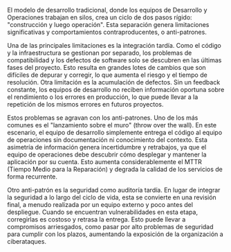 El modelo de desarrollo tradicional, donde los equipos de Desarrollo y Operaciones trabajan en silos, crea un ciclo de dos pasos rígido: "construcción y luego operación".  Esta separación genera limitaciones significativas y comportamientos contraproducentes, o anti-patrones.

Una de las principales limitaciones es la integración tardía. Como el código y la infraestructura se gestionan por separado, los problemas de compatibilidad y los defectos de software solo se descubren en las últimas fases del proyecto. Esto resulta en grandes lotes de cambios que son difíciles de depurar y corregir, lo que aumenta el riesgo y el tiempo de resolución. Otra limitación es la acumulación de defectos. Sin un feedback constante, los equipos de desarrollo no reciben información oportuna sobre el rendimiento o los errores en producción, lo que puede llevar a la repetición de los mismos errores en futuros proyectos.

Estos problemas se agravan con los anti-patrones. Uno de los más comunes es el "lanzamiento sobre el muro" (throw over the wall). En este escenario, el equipo de desarrollo simplemente entrega el código al equipo de operaciones sin documentación ni conocimiento del contexto. Esta asimetría de información genera incertidumbre y retrabajos, ya que el equipo de operaciones debe descubrir cómo desplegar y mantener la aplicación por su cuenta. Esto aumenta considerablemente el MTTR (Tiempo Medio para la Reparación) y degrada la calidad de los servicios de forma recurrente.

Otro anti-patrón es la seguridad como auditoría tardía. En lugar de integrar la seguridad a lo largo del ciclo de vida, esta se convierte en una revisión final, a menudo realizada por un equipo externo y poco antes del despliegue. Cuando se encuentran vulnerabilidades en esta etapa, corregirlas es costoso y retrasa la entrega. Esto puede llevar a compromisos arriesgados, como pasar por alto problemas de seguridad para cumplir con los plazos, aumentando la exposición de la organización a ciberataques.
